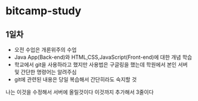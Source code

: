 # bitcamp-study

## 1일차
- 오전 수업은 개론위주의 수업
- Java App(Back-end)와 HTML,CSS,JavaScript(Front-end)에 대한 개념 학습 
- 학교에서 git을 사용하라고 했지만 사용법은 구글링을 했는데 학원에서 본인 서버 및 간단한 명령어는 알려주심
- git에 관련된 내용은 당일 복습해서 간단히라도 숙지할 것

나는 이것을 수정해서
서버에 올릴것이다
이것까지 추가해서 3줄이다
